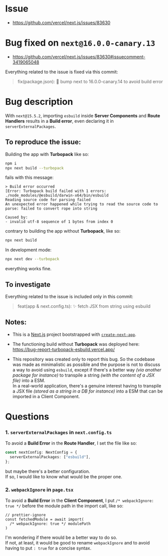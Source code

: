 # Issue

- https://github.com/vercel/next.js/issues/83630

# Bug fixed on `next@16.0.0-canary.13`

- https://github.com/vercel/next.js/issues/83630#issuecomment-3419065048

Everything related to the issue is fixed via this commit:

> fix(package.json): 🐛 bump next to 16.0.0-canary.14 to avoid build error

# Bug description

With `next@15.5.2`, importing `esbuild` inside **Server Components** and **Route Handlers** results in a **Build error**, even declaring it in `serverExternalPackages`.

## To reproduce the issue:

Building the app with **Turbopack** like so:

```sh
npm i
npx next build --turbopack
```

fails with this message:

```
> Build error occurred
[Error: Turbopack build failed with 1 errors:
./node_modules/@esbuild/darwin-x64/bin/esbuild
Reading source code for parsing failed
An unexpected error happened while trying to read the source code to parse: failed to convert rope into string

Caused by:
- invalid utf-8 sequence of 1 bytes from index 0
```

contrary to building the app without **Turbopack**, like so:

```sh
npx next build
```

In development mode:

```sh
npx next dev --turbopack
```

everything works fine.

## To investigate

Everything related to the issue is included only in this commit:

> feat(app & next.config.ts): ✨ fetch JSX from string using esbuild

## Notes:

- This is a [Next.js](https://nextjs.org) project bootstrapped with [`create-next-app`](https://nextjs.org/docs/app/api-reference/cli/create-next-app).

- The functioning build without **Turbopack** was deployed here:\
  https://bug-report-turbopack-esbuild.vercel.app/

- This repository was created only to report this bug. So the codebase was made as minimalistic as possible and the purpose is not to discuss a way to avoid using `esbuild`, except if there's a better way _(via another package for instance)_ to transpile a string _(with the content of a JSX file)_ into a ESM.\
  In a real-world application, there's a genuine interest having to transpile a JSX file _(stored as a string in a DB for instance)_ into a ESM that can be imported in a Client Component.

# Questions

### 1. `serverExternalPackages` in `next.config.ts`

To avoid a **Build Error** in the **Route Handler**, I set the file like so:

```ts
const nextConfig: NextConfig = {
  serverExternalPackages: ["esbuild"],
};
```

but maybe there's a better configuration.\
If so, I would like to know what would be the proper one.

### 2. `webpackIgnore` in `page.tsx`

To avoid a **Build Error** in the **Client Component**, I put `/* webpackIgnore: true */` before the module path in the import call, like so:

```tsx
// prettier-ignore
const fetchedModule = await import(
  /* webpackIgnore: true */ modulePath
)
```

I'm wondering if there would be a better way to do so.\
If not, at least, it would be good to rename `webpackIgnore` and to avoid having to put `: true` for a concise syntax.
